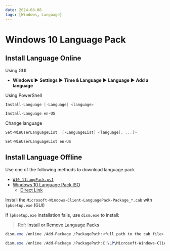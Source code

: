 ```yaml
---
date: 2024-08-08
tags: [Windows, Language]
---
```


# Windows 10 Language Pack

<!--truncate-->

## Install Language Online

Using GUI

- **Windows** ▶ **Settings** ▶ **Time & Language** ▶ **Language** ▶ **Add a language**

Using PowerShell

```powershell
Install-Language [-Language] <language>
```

```powershell
Install-Language en-US
```

Change language

```powershell
Set-WinUserLanguageList  [-LanguageList] <language[, ...]>
```

```powershell
Set-WinUserLanguageList en-US
```

## Install Language Offline

Use one of the following methods to download language pack

- [`W10_11LangPack.ps1`](https://www.ntlite.com/community/index.php?threads/powershell-gui-for-downloading-language-packs-w10_11langpack-ps1.2747/)
- [Windows 10 Language Pack ISO](https://learn.microsoft.com/en-us/azure/virtual-desktop/language-packs)
  - [Direct Link](https://software-download.microsoft.com/download/pr/19041.1.191206-1406.vb_release_CLIENTLANGPACKDVD_OEM_MULTI.iso)

Install the `Microsoft-Windows-Client-LanguagePack-Package_*.cab` with `lpksetup.exe` (GUI)

If `lpksetup.exe` installation fails, use `dism.exe` to install:

> Ref: [Install or Remove Language Packs](https://learn.microsoft.com/en-us/windows-server-essentials/install/install-or-remove-language-packs)

```powershell
dism.exe /online /Add-Package /PackagePath:<full path to the cab file>
```

```powershell
dism.exe /online /Add-Package /PackagePath:C:\LP\Microsoft-Windows-Client-LanguagePack-Package_en-us-amd64-en-us.cab
```
